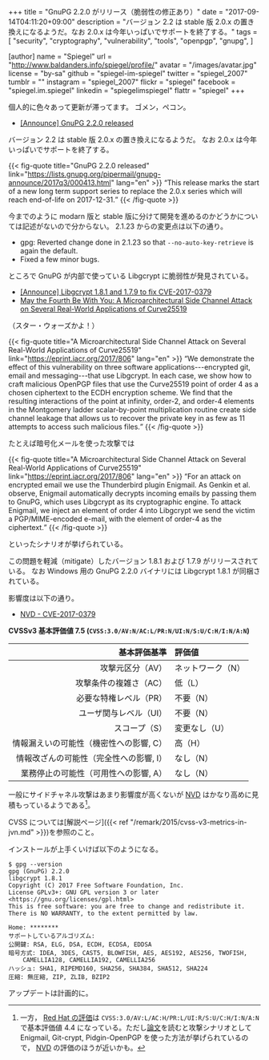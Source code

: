 +++
title = "GnuPG 2.2.0 がリリース（脆弱性の修正あり）"
date =  "2017-09-14T04:11:20+09:00"
description = "バージョン 2.2 は stable 版 2.0.x の置き換えになるようだ。なお 2.0.x は今年いっぱいでサポートを終了する。"
tags = [
  "security",
  "cryptography",
  "vulnerability",
  "tools",
  "openpgp",
  "gnupg",
]

[author]
  name      = "Spiegel"
  url       = "http://www.baldanders.info/spiegel/profile/"
  avatar    = "/images/avatar.jpg"
  license   = "by-sa"
  github    = "spiegel-im-spiegel"
  twitter   = "spiegel_2007"
  tumblr    = ""
  instagram = "spiegel_2007"
  flickr    = "spiegel"
  facebook  = "spiegel.im.spiegel"
  linkedin  = "spiegelimspiegel"
  flattr    = "spiegel"
+++

個人的に色々あって更新が滞ってます。
ゴメン，ペコン。

- [[Announce] GnuPG 2.2.0 released](https://lists.gnupg.org/pipermail/gnupg-announce/2017q3/000413.html)

バージョン 2.2 は stable 版 2.0.x の置き換えになるようだ。
なお 2.0.x は今年いっぱいでサポートを終了する。

{{< fig-quote title="GnuPG 2.2.0 released" link="https://lists.gnupg.org/pipermail/gnupg-announce/2017q3/000413.html" lang="en" >}}
<q>This release marks the start of a new long term support series to replace the 2.0.x series which will reach end-of-life on 2017-12-31.</q>
{{< /fig-quote >}}

今までのように modarn 版と stable 版に分けて開発を進めるのかどうかについては記述がないので分からない。
2.1.23 からの変更点は以下の通り。

* gpg: Reverted change done in 2.1.23 so that `--no-auto-key-retrieve` is again the default.
* Fixed a few minor bugs.

ところで GnuPG が内部で使っている Libgcrypt に脆弱性が発見されている。

- [[Announce] Libgcrypt 1.8.1 and 1.7.9 to fix CVE-2017-0379](https://lists.gnupg.org/pipermail/gnupg-announce/2017q3/000414.html)
- [May the Fourth Be With You: A Microarchitectural Side Channel Attack on Several Real-World Applications of Curve25519](https://eprint.iacr.org/2017/806)

（スター・ウォーズかよ！）

{{< fig-quote title="A Microarchitectural Side Channel Attack on Several Real-World Applications of Curve25519" link="https://eprint.iacr.org/2017/806" lang="en" >}}
<q>We demonstrate the effect of this vulnerability on three software applications---encrypted git, email and messaging---that use Libgcrypt. In each case, we show how to craft malicious OpenPGP files that use the Curve25519 point of order 4 as a chosen ciphertext to the ECDH encryption scheme. We find that the resulting interactions of the point at infinity, order-2, and order-4 elements in the Montgomery ladder scalar-by-point multiplication routine create side channel leakage that allows us to recover the private key in as few as 11 attempts to access such malicious files.</q>
{{< /fig-quote >}}

たとえば暗号化メールを使った攻撃では

{{< fig-quote title="A Microarchitectural Side Channel Attack on Several Real-World Applications of Curve25519" link="https://eprint.iacr.org/2017/806" lang="en" >}}
<q>For an attack on encrypted email we use the Thunderbird plugin Enigmail. As Genkin et al. observe, Enigmail automatically decrypts incoming emails by passing them to GnuPG, which uses Libgcrypt as its cryptographic engine. To attack Enigmail, we inject an element of order 4 into Libgcrypt we send the victim a PGP/MIME-encoded e-mail, with the element of order-4 as the ciphertext.</q>
{{< /fig-quote >}}

といったシナリオが挙げられている。

この問題を軽減（mitigate）したバージョン 1.8.1 および 1.7.9 がリリースされている。
なお Windows 用の GnuPG 2.2.0 バイナリには Libgcrypt 1.8.1 が同梱されている。

影響度は以下の通り。

- [NVD - CVE-2017-0379](https://nvd.nist.gov/vuln/detail/CVE-2017-0379)

**CVSSv3 基本評価値 7.5 (`CVSS:3.0/AV:N/AC:L/PR:N/UI:N/S:U/C:H/I:N/A:N`)**

| 基本評価基準                            | 評価値            |
|----------------------------------------:|:------------------|
| 攻撃元区分（AV）                        | ネットワーク（N） |
| 攻撃条件の複雑さ（AC）                  | 低（L）           |
| 必要な特権レベル（PR）                  | 不要（N）         |
| ユーザ関与レベル（UI）                  | 不要（N）         |
| スコープ（S）                           | 変更なし（U）     |
| 情報漏えいの可能性（機密性への影響, C） | 高（H）           |
| 情報改ざんの可能性（完全性への影響, I） | なし（N）         |
| 業務停止の可能性（可用性への影響, A）   | なし（N）         |

一般にサイドチャネル攻撃はあまり影響度が高くないが [NVD] はかなり高めに見積もっているようである[^rh1]。

[^rh1]: 一方， [Red Hat の評価](https://access.redhat.com/security/cve/cve-2017-0379)は `CVSS:3.0/AV:L/AC:H/PR:L/UI:R/S:U/C:H/I:N/A:N` で基本評価値 4.4 になっている。ただし[論文]を読むと攻撃シナリオとして Enigmail, Git-crypt, Pidgin-OpenPGP を使った方法が挙げられているので， [NVD] の評価のほうが近いかも。

CVSS については[解説ページ]({{< ref "/remark/2015/cvss-v3-metrics-in-jvn.md" >}})を参照のこと。

インストールが上手くいけば以下のようになる。

```text
$ gpg --version
gpg (GnuPG) 2.2.0
libgcrypt 1.8.1
Copyright (C) 2017 Free Software Foundation, Inc.
License GPLv3+: GNU GPL version 3 or later <https://gnu.org/licenses/gpl.html>
This is free software: you are free to change and redistribute it.
There is NO WARRANTY, to the extent permitted by law.

Home: ********
サポートしているアルゴリズム:
公開鍵: RSA, ELG, DSA, ECDH, ECDSA, EDDSA
暗号方式: IDEA, 3DES, CAST5, BLOWFISH, AES, AES192, AES256, TWOFISH,
    CAMELLIA128, CAMELLIA192, CAMELLIA256
ハッシュ: SHA1, RIPEMD160, SHA256, SHA384, SHA512, SHA224
圧縮: 無圧縮, ZIP, ZLIB, BZIP2
```

アップデートは計画的に。

[NVD]: https://nvd.nist.gov/ "National Vulnerability Database"
[論文]: https://eprint.iacr.org/2017/806 "May the Fourth Be With You: A Microarchitectural Side Channel Attack on Several Real-World Applications of Curve25519"
